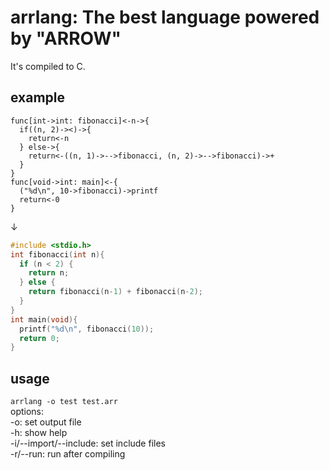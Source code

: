 # arrlang: The best language powered by "ARROW"
It's compiled to C.
## example
```
func[int->int: fibonacci]<-n->{
  if((n, 2)-><)->{
    return<-n
  } else->{
    return<-((n, 1)->-->fibonacci, (n, 2)->-->fibonacci)->+
  }
}
func[void->int: main]<-{
  ("%d\n", 10->fibonacci)->printf
  return<-0
}
```
↓
```c
#include <stdio.h>
int fibonacci(int n){
  if (n < 2) {
    return n;
  } else {
    return fibonacci(n-1) + fibonacci(n-2);
  }
}
int main(void){
  printf("%d\n", fibonacci(10));
  return 0;
}
```

## usage
`arrlang -o test test.arr`  
options:  
-o:                    set output file  
-h:                    show help  
-i/--import/--include: set include files  
-r/--run:              run after compiling  
